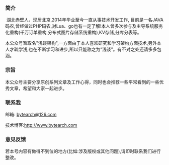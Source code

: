 ### 简介
​	    湖北赤壁人，现居北京,2014年毕业至今一直从事技术开发工作, 目前是一名JAVA码农,曾经做过PHP码农,对Lua、go也有一定了解!本人曾多次参与及主导系统服务化重构(千万订单重构,分布式图片存储系统重构),KV存储,分库分表等。

​    本公众号暂取名"浅谈架构",一方面由于本人喜欢研究和学习架构方面技术,另外本人才疏学浅,也在不断学习和进步,所以只能称之为“浅谈”。有不对之处还请多多包涵。

### 宗旨

​	本公众号主要分享原创系列文章及工作心得，同时也会推荐一些平常看到的一些优秀文章，希望和大家一起进步。

### 联系我

邮箱: bytearch@126.com

技术博客:http://www.bytearch.com

### 意见反馈

若本号内容有做得不到位的地方(比如:涉及版权或其他问题),请即时联系我们进行整改。
